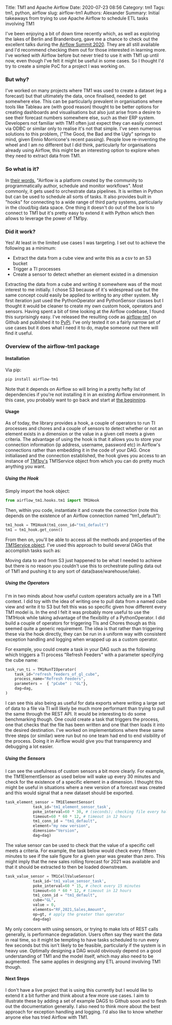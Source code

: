 Title: TM1 and Apache Airflow
Date: 2020-07-23 08:56
Category: tm1
Tags: tm1, python, airflow
slug: airflow-tm1
Authors: Alexander
Summary: Initial takeaways from trying to use Apache Airflow to schedule ETL tasks involving TM1 

I've been enjoying a bit of down time recently which, as well as exploring the lakes of Berlin and Brandenburg, gave me a chance to check out the excellent talks during the [Airflow Summit 2020](https://airflowsummit.org/). They are all still available and I'd recommend checking them out for those interested in learning more. I've worked with Airflow before but never tried to use it with TM1 up until now, even though I've felt it might be useful in some cases. So I thought I'd try to create a simple PoC for a project I was working on.

### But why? 

I've worked on many projects where TM1 was used to create a dataset (eg a forecast) but that ultimately the data, once finalised, needed to get somewhere else. This can be particularly prevalent in organisations where tools like Tableau are (with good reason) thought to be better options for creating dashboards and visualisations but also just arise from a desire to see their forecast numbers somewhere else, such as their ERP system. Developers not familiar with TM1 often just expect they can easily connect via ODBC or similar only to realise it's not that simple. I've seen numerous solutions to this problem, ("The Good, the Bad and the Ugly" springs to mind, given Ennio Morricone's recent passing). People love re-inventing the wheel and I am no different but I did think, particularly for organisations already using Airflow, this might be an interesting option to explore when they need to extract data from TM1.

### So what is it?

In [their words](https://airflow.apache.org/), "Airflow is a platform created by the community to programmatically author, schedule and monitor workflows". Most commonly, it gets used to orchestrate data pipelines. It is written in Python but can be used to schedule all sorts of tasks. It also provides built in "hooks" for connecting to a wide range of third party systems, particularly in the cloud/big data space. One thing it doesn't do out of the box is to connect to TM1 but it's pretty easy to extend it with Python which then allows to leverage the power of TM1py.

### Did it work? 

Yes! At least in the limited use cases I was targeting. I set out to achieve the following as a minimum:

* Extract the data from a cube view and write this as a csv to an S3 bucket
* Trigger a TI processes
* Create a sensor to detect whether an element existed in a dimension

Extracting the data from a cube and writing it somewhere was of the most interest to me initially. I chose S3 because of it's widespread use but the same concept could easily be applied to writing to any other system. My first iteration just used the PythonOperator and PythonSensor classes but I thought it would be cleaner to create my own custom hook, operators and sensors. Having spent a bit of time looking at the Airflow codebase, I found this surprisingly easy. I've released the resulting code as [airflow-tm1](https://github.com/scrambldchannel/airflow-tm1) on Github and published it to [PyPi](https://pypi.org/project/airflow-tm1/). I've only tested it on a fairly narrow set of use cases but it does what I need it to do, maybe someone out there will find it useful.


### Overview of the airflow-tm1 package

#### Installation

Via pip:

```sh
pip install airflow-tm1
```

Note that it depends on Airflow so will bring in a pretty hefty list of dependencies if you're not installing it in an existing Airflow environment. In this case, you probably want to go back and start at [the beginning](https://airflow.apache.org/docs/stable/start.html).

#### Usage

As of today, the library provides a hook, a couple of operators to run TI processes and chores and a couple of sensors to detect whether or not an element exists in a dimension or the value in a given cell meets a given criteria. The advantage of using the hook is that it allows you to store your connection information (ip address, username, password etc) in Airflow's connections rather than embedding it in the code of your DAG. Once initialiased and the connection established, the hook gives you access to an instance of [TM1py's](https://github.com/cubewise-code/tm1py) TM1Service object from which you can do pretty much anything you want.

##### Using the Hook

Simply import the hook object:

```python
from airflow_tm1.hooks.tm1 import TM1Hook
```

Then, within you code, instantiate it and create the connection (note this depends on the existence of an Airflow connection named "tm1_default"):

```python
tm1_hook = TM1Hook(tm1_conn_id="tm1_default")
tm1 = tm1_hook.get_conn()
```

From then on, you'll be able to access all the methods and properties of the [TM1Service object](https://github.com/cubewise-code/tm1py/blob/master/TM1py/Services/TM1Service.py). I've used this approach to build several DAGs that accomplish tasks such as:


Moving data to and from S3 just happened to be what I needed to achieve but there is no reason you couldn't use this to orchestrate pulling data out of TM1 and pushing it to any sort of data(base/warehouse/lake).

##### Using the Operators

I'm in two minds about how useful custom operators actually are in a TM1 context. I did toy with the idea of writing one to pull data from a named cube view and write it to S3 but felt this was so specific given how different every TM1 model is. In the end I felt it was probably more useful to use the TM1Hook while taking advantage of the flexibility of a PythonOperator. I did build a couple of operators for triggering TIs and Chores though as this seemed quite a generic requirement. The idea is that rather than triggering these via the hook directly, they can be run in a uniform way with consistent exception handling and logging when wrapped up as a custom operator.

For example, you could create a task in your DAG such as the following which triggers a TI process "Refresh Feeders" with a parameter specifying the cube name:

```python
task_run_ti = TM1RunTIOperator(
    task_id="refresh_feeders_of_gl_cube",
    process_name="Refresh Feeders",
    parameters =  { "pCube" : "GL"},
    dag=dag,
)

```

I can see this also being as useful for data exports where writing a large set of data to a file via TI will likely be much more performant than trying to pull the same through the REST API. It would be interesting to do some benchmarking though. One could create a task that triggers the process, one that checks that the file has been written and one that then loads it into the desired destination. I've worked on implementations where these same three steps (or similar) were run but no one team had end to end visibility of the process. Doing it in Airflow would give you that transparency and debugging a lot easier.


##### Using the Sensors

I can see the usefulness of custom sensors a bit more clearly. For example, the TM1ElementSensor as used below will wake up every 30 minutes and check for the existence of a specific element in a dimension. I thought this might be useful in situations where a new version of a forecast was created and this would signal that a new dataset should be exported. 

```python
task_element_sensor = TM1ElementSensor(
            task_id='tm1_element_sensor_task',
            poke_interval=60 * 30, # (seconds); checking file every half an hour
            timeout=60 * 60 * 12, # timeout in 12 hours
            tm1_conn_id = "tm1_default",
            element="my new version",
            dimension="Version",
            dag=dag)
```

The value sensor can be used to check that the value of a specific cell meets a criteria. For example, the task below would check every fifteen minutes to see if the sale figure for a given year was greater than zero. This might imply that the new sales rolling forecast for 2021 was available and that it should be extracted to then be loaded downstream. 

```python
task_value_sensor = TM1CellValueSensor(
            task_id='tm1_value_sensor_task',
            poke_interval=60 * 15, # check every 15 minutes 
            timeout=60 * 60 * 12, # timeout in 12 hours
            tm1_conn_id = "tm1_default",
            cube="GL",
            value = 0,
            elements="RF,2021,Sales,Amount",
            op=gt, # apply the greater than operator 
            dag=dag)
```

My only concern with using sensors, or trying to make lots of REST calls generally, is performance degradation. Users often say they want the data in real time, so it might be tempting to have tasks scheduled to run every few seconds but this isn't likely to be feasible, particularly if the system is in heavy use. Optimally designing a DAG would obviously depend on a good understanding of TM1 and the model itself, which may also need to be augmented. The same applies in designing any ETL around involving TM1 though. 

#### Next Steps

I don't have a live project that is using this currently but I would like to extend it a bit further and think about a few more use cases. I aim to illustrate these by adding a set of example DAGS to Github soon and to flesh out the documentation generally. I also need to think more about the best approach for exception handling and logging. I'd also like to know whether anyone else has tried Airflow with TM1.